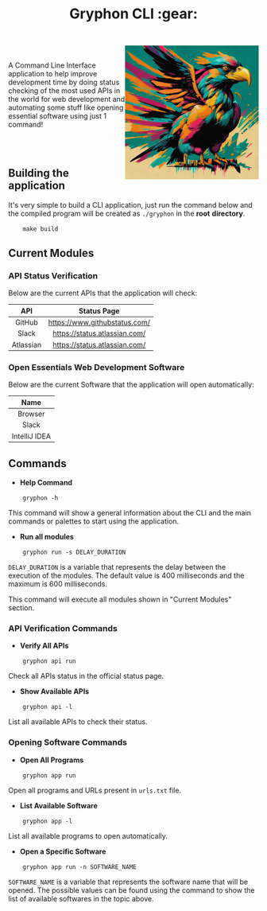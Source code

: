 <h1 align="center">Gryphon CLI :gear: </h1>

<img style="margin-top: 2em" align="right" src="./.docs/gryphon.png" height="269"> 

<br>

<p style="margin-top: 3em">
A Command Line Interface application to help improve development time by doing status
checking of the most used APIs in the world for web development and automating some 
stuff like opening essential software using just 1 command! </p>

<br>
<br>

## Building the application

It's very simple to build a CLI application, just run the command below and the compiled
program will be created as `./gryphon` in the **root** **directory**.

```shellscript
    make build
```

## Current Modules

### API Status Verification

Below are the current APIs that the application will check:

<div style="text-align: center;">

| API       	| Status Page                   	|
|-----------	|-------------------------------	|
| GitHub    	| https://www.githubstatus.com/ 	|
| Slack     	| https://status.atlassian.com/ 	|
| Atlassian 	| https://status.atlassian.com/ 	|

</div>

### Open Essentials Web Development Software

Below are the current Software that the application will open automatically:

<div style="text-align: center;">

| Name          	|
|---------------	|
| Browser       	|
| Slack         	|
| IntelliJ IDEA 	|

</div>

## Commands

- **Help Command**
```shellscript
    gryphon -h
```

This command will show a general information about the CLI and the main commands
or palettes to start using the application.

- **Run all modules**

```shellscript
    gryphon run -s DELAY_DURATION
```

`DELAY_DURATION` is a variable that represents the delay between the execution 
of the modules. The default value is 400 milliseconds and the maximum is 
600 milliseconds.

This command will execute all modules shown in "Current Modules" section.

### API Verification Commands

- **Verify All APIs**

```shellscript
    gryphon api run
```

Check all APIs status in the official status page.

- **Show Available APIs**

```shellscript
    gryphon api -l
```

List all available APIs to check their status.

### Opening Software Commands

- **Open All Programs**

```shellscript
    gryphon app run
```

Open all programs and URLs present in `urls.txt` file.

- **List Available Software**

```shellscript
    gryphon app -l
```

List all available programs to open automatically.

- **Open a Specific Software**

```shellscript
    gryphon app run -n SOFTWARE_NAME
```

`SOFTWARE_NAME` is a variable that represents the software name that will be
opened. The possible values can be found using the command to show the list of
available softwares in the topic above.
